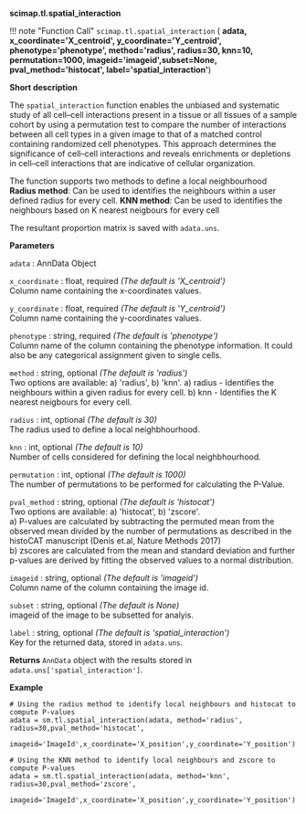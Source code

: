 **scimap.tl.spatial_interaction**

!!! note "Function Call"
    `scimap.tl.spatial_interaction` (
      **adata,
      x_coordinate='X_centroid',
      y_coordinate='Y_centroid',
      phenotype='phenotype',
      method='radius', radius=30, knn=10,
      permutation=1000,
      imageid='imageid',subset=None,
      pval_method='histocat',
      label='spatial_interaction'**)

**Short description**

The `spatial_interaction` function enables the unbiased and systematic study of all 
cell–cell interactions present in a tissue or all tissues of a sample cohort by using a 
permutation test to compare the number of interactions between all cell types in a given image 
to that of a matched control containing randomized cell phenotypes. This approach determines 
the significance of cell–cell interactions and reveals enrichments or depletions 
in cell–cell interactions that are indicative of cellular organization.  <br>

The function supports two methods to define a local neighbourhood <br>
**Radius method**: Can be used to identifies the neighbours within a user defined radius for every cell.
**KNN method**: Can be used to identifies the neighbours based on K nearest neigbours for every cell

The resultant proportion matrix is saved with `adata.uns`.


**Parameters**

`adata` : AnnData Object  

`x_coordinate` : float, required *(The default is 'X_centroid')*  
Column name containing the x-coordinates values.  

`y_coordinate` : float, required *(The default is 'Y_centroid')*  
Column name containing the y-coordinates values.

`phenotype` : string, required *(The default is 'phenotype')*  
Column name of the column containing the phenotype information. It could also be any categorical assignment given to single cells. 

`method` : string, optional *(The default is 'radius')*  
Two options are available: a) 'radius', b) 'knn'.
a) radius - Identifies the neighbours within a given radius for every cell.
b) knn - Identifies the K nearest neigbours for every cell.

`radius` : int, optional *(The default is 30)*  
The radius used to define a local neighbhourhood.

`knn` : int, optional *(The default is 10)*  
Number of cells considered for defining the local neighbhourhood.

`permutation` : int, optional *(The default is 1000)*  
The number of permutations to be performed for calculating the P-Value. 

`pval_method` : string, optional *(The default is 'histocat')*  
Two options are available: a) 'histocat', b) 'zscore'.  
a) P-values are calculated by subtracting the permuted mean from the observed mean
divided by the number of permutations as described in the histoCAT manuscript (Denis et.al, Nature Methods 2017) <br>
b) zscores are calculated from the mean and standard deviation and further p-values 
are derived by fitting the observed values to a normal distribution.

`imageid` : string, optional *(The default is 'imageid')*  
Column name of the column containing the image id.

`subset` : string, optional *(The default is None)*  
imageid of the image to be subsetted for analyis. 

`label` : string, optional *(The default is 'spatial_interaction')*  
Key for the returned data, stored in `adata.uns`. 


**Returns**
`AnnData` object with the results stored in `adata.uns['spatial_interaction']`.


**Example**

```
# Using the radius method to identify local neighbours and histocat to compute P-values
adata = sm.tl.spatial_interaction(adata, method='radius', radius=30,pval_method='histocat',
                                      imageid='ImageId',x_coordinate='X_position',y_coordinate='Y_position')
    
# Using the KNN method to identify local neighbours and zscore to compute P-values
adata = sm.tl.spatial_interaction(adata, method='knn', radius=30,pval_method='zscore',
                                      imageid='ImageId',x_coordinate='X_position',y_coordinate='Y_position')
```